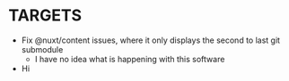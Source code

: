 # TARGETS
- Fix @nuxt/content issues, where it only displays the second to last git submodule
    - I have no idea what is happening with this software
- Hi
